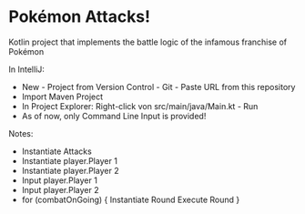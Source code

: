 # Pokémon Attacks!
Kotlin project that implements the battle logic of the infamous franchise of Pokémon


In IntelliJ:

* New - Project from Version Control - Git - Paste URL from this repository
* Import Maven Project
* In Project Explorer: Right-click von src/main/java/Main.kt - Run
* As of now, only Command Line Input is provided!

Notes:
* Instantiate Attacks
* Instantiate player.Player 1
* Instantiate player.Player 2
* Input player.Player 1
* Input player.Player 2
* for (combatOnGoing) {
Instantiate Round
Execute Round
}